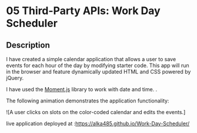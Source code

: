 # 05 Third-Party APIs: Work Day Scheduler

## Description

I have created a simple calendar application that allows a user to save events for each hour of the day by modifying starter code. This app will run in the browser and feature dynamically updated HTML and CSS powered by jQuery.

I have used the [Moment.js](https://momentjs.com/) library to work with date and time. .



The following animation demonstrates the application functionality:

![A user clicks on slots on the color-coded calendar and edits the events.]

live application deployed at :https://alka485.github.io/Work-Day-Scheduler/


